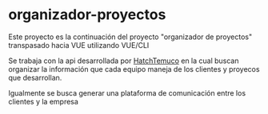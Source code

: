 # organizador-proyectos
 Este proyecto es la continuación del proyecto "organizador de proyectos" transpasado hacia VUE utilizando VUE/CLI

 Se trabaja con la api desarrollada por <a href="https://hatchtemuco.com">HatchTemuco</a> en la cual buscan organizar la información que cada equipo maneja de los clientes y proyecos que desarrollan.

 Igualmente se busca generar una plataforma de comunicación entre los clientes y la empresa
